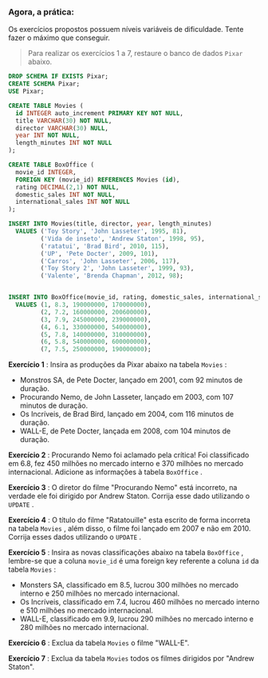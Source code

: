 ### Agora, a prática:

Os exercícios propostos possuem níveis variáveis de dificuldade. Tente fazer o máximo que conseguir.

> Para realizar os exercícios 1 a 7, restaure o banco de dados  `Pixar`  abaixo.

```sql
DROP SCHEMA IF EXISTS Pixar;
CREATE SCHEMA Pixar;
USE Pixar;

CREATE TABLE Movies (
  id INTEGER auto_increment PRIMARY KEY NOT NULL,
  title VARCHAR(30) NOT NULL,
  director VARCHAR(30) NULL,
  year INT NOT NULL,
  length_minutes INT NOT NULL
);

CREATE TABLE BoxOffice (
  movie_id INTEGER,
  FOREIGN KEY (movie_id) REFERENCES Movies (id),
  rating DECIMAL(2,1) NOT NULL,
  domestic_sales INT NOT NULL,
  international_sales INT NOT NULL
);

INSERT INTO Movies(title, director, year, length_minutes)
  VALUES ('Toy Story', 'John Lasseter', 1995, 81),
         ('Vida de inseto', 'Andrew Staton', 1998, 95),
         ('ratatui', 'Brad Bird', 2010, 115),
         ('UP', 'Pete Docter', 2009, 101),
         ('Carros', 'John Lasseter', 2006, 117),
         ('Toy Story 2', 'John Lasseter', 1999, 93),
         ('Valente', 'Brenda Chapman', 2012, 98);


INSERT INTO BoxOffice(movie_id, rating, domestic_sales, international_sales)
  VALUES (1, 8.3, 190000000, 170000000),
         (2, 7.2, 160000000, 200600000),
         (3, 7.9, 245000000, 239000000),
         (4, 6.1, 330000000, 540000000),
         (5, 7.8, 140000000, 310000000),
         (6, 5.8, 540000000, 600000000),
         (7, 7.5, 250000000, 190000000);
```

**Exercício 1** : Insira as produções da Pixar abaixo na tabela  `Movies`  :

-   Monstros SA, de Pete Docter, lançado em 2001, com 92 minutos de duração.
-   Procurando Nemo, de John Lasseter, lançado em 2003, com 107 minutos de duração.
-   Os Incríveis, de Brad Bird, lançado em 2004, com 116 minutos de duração.
-   WALL-E, de Pete Docter, lançada em 2008, com 104 minutos de duração.

**Exercício 2** : Procurando Nemo foi aclamado pela crítica! Foi classificado em 6.8, fez 450 milhões no mercado interno e 370 milhões no mercado internacional. Adicione as informações à tabela  `BoxOffice`  .

**Exercício 3** : O diretor do filme "Procurando Nemo" está incorreto, na verdade ele foi dirigido por Andrew Staton. Corrija esse dado utilizando o  `UPDATE`  .

**Exercício 4** : O título do filme "Ratatouille" esta escrito de forma incorreta na tabela  `Movies`  , além disso, o filme foi lançado em 2007 e não em 2010. Corrija esses dados utilizando o  `UPDATE`  .

**Exercício 5** : Insira as novas classificações abaixo na tabela  `BoxOffice`  , lembre-se que a coluna  `movie_id`  é uma foreign key referente a coluna  `id`  da tabela  `Movies`  :

-   Monsters SA, classificado em 8.5, lucrou 300 milhões no mercado interno e 250 milhões no mercado internacional.
-   Os Incríveis, classificado em 7.4, lucrou 460 milhões no mercado interno e 510 milhões no mercado internacional.
-   WALL-E, classificado em 9.9, lucrou 290 milhões no mercado interno e 280 milhões no mercado internacional.

**Exercício 6** : Exclua da tabela  `Movies`  o filme "WALL-E".

**Exercício 7** : Exclua da tabela  `Movies`  todos os filmes dirigidos por "Andrew Staton".